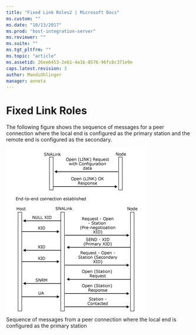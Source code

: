 ```yaml
---
title: "Fixed Link Roles2 | Microsoft Docs"
ms.custom: ""
ms.date: "10/13/2017"
ms.prod: "host-integration-server"
ms.reviewer: ""
ms.suite: ""
ms.tgt_pltfrm: ""
ms.topic: "article"
ms.assetid: 26ee6453-2e61-4a16-8576-96fc8c371e9e
caps.latest.revision: 3
author: MandiOhlinger
manager: anneta
---
```

# Fixed Link Roles
The following figure shows the sequence of messages for a peer connection where the local end is configured as the primary station and the remote end is configured as the secondary.  
  
 ![](../core/media/dev3d.gif "dev3d")  
Sequence of messages from a peer connection where the local end is configured as the primary station